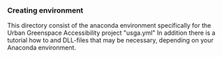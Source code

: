 ### Creating environment

This directory consist of the anaconda environment specifically for the Urban Greenspace Accessibility project "usga.yml"
In addition there is a tutorial how to and DLL-files that may be necessary, depending on your Anaconda environment.
